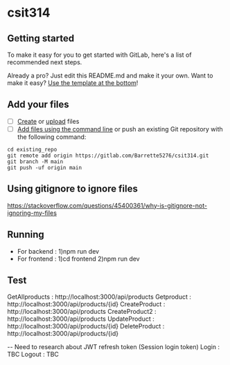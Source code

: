 # csit314 

## Getting started

To make it easy for you to get started with GitLab, here's a list of recommended next steps.

Already a pro? Just edit this README.md and make it your own. Want to make it easy? [Use the template at the bottom](#editing-this-readme)!

## Add your files

- [ ] [Create](https://docs.gitlab.com/ee/user/project/repository/web_editor.html#create-a-file) or [upload](https://docs.gitlab.com/ee/user/project/repository/web_editor.html#upload-a-file) files
- [ ] [Add files using the command line](https://docs.gitlab.com/topics/git/add_files/#add-files-to-a-git-repository) or push an existing Git repository with the following command:

```
cd existing_repo
git remote add origin https://gitlab.com/Barrette5276/csit314.git
git branch -M main
git push -uf origin main
```
## Using gitignore to ignore files
https://stackoverflow.com/questions/45400361/why-is-gitignore-not-ignoring-my-files


## Running  
- For backend : 1)npm run dev
- For frontend : 1)cd frontend 
                 2)npm run dev


## Test
GetAllproducts : http://localhost:3000/api/products
Getproduct : http://localhost:3000/api/products/{id}
CreateProduct : http://localhost:3000/api/products
CreateProduct2 : http://localhost:3000/api/products
UpdateProduct : http://localhost:3000/api/products/{id}
DeleteProduct : http://localhost:3000/api/products/{id}

-- Need to research about JWT refresh token (Session login token)
Login : TBC
Logout  : TBC